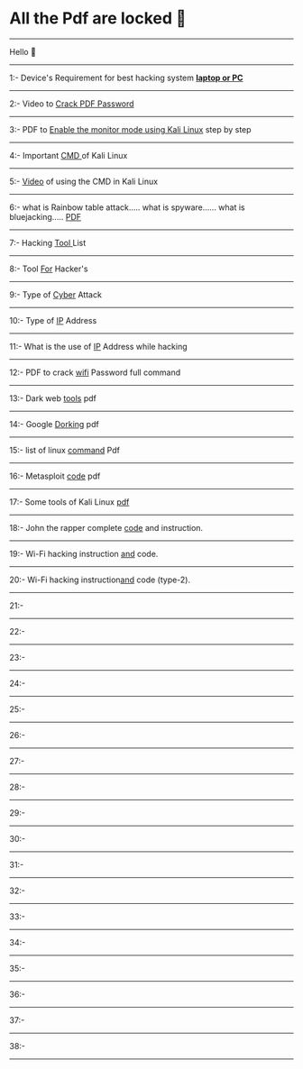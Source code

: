 <!--
<img src="https://github.com/Divyanshu-85/Required-Document/blob/main/Ai-img/1000180561-removebg-preview.png" height="200px">

-->
# All the Pdf are locked 🔐 
<hr>
  Hello 👋 

<hr>
1:- Device's Requirement for best hacking system <a href="https://github.com/Divyanshu-85/Cyber-Boss/blob/main/Doc-pic/IMG_20250131_12212759.jpg" > <B>laptop or PC</B></a>
<hr>
2:- Video to <a href="https://github.com/Divyanshu-85/Cyber-Boss/blob/main/Video/crack%20password.mp4">Crack PDF Password</a>
<hr>
3:- PDF to <a href="https://github.com/Divyanshu-85/Cyber-Boss/blob/main/Pdf/Enable%20the%20Monitor%20mode%20in%20wifi%20Adopter%20using%20Kali%20Linux..locked.pdf">Enable the monitor mode using Kali Linux</a> step by step 
<hr>
4:- Important <a href="https://github.com/Divyanshu-85/Cyber-Boss/blob/main/Doc-pic/132945cd6ad3c674e9694f68929566ce.jpg">CMD </a> of Kali Linux 
<hr>
5:- <a href="https://github.com/Divyanshu-85/Cyber-Boss/blob/main/Video/VID-20250131-WA0000.mp4">Video</a> of using the CMD in Kali Linux 
<hr>
6:- what is Rainbow table attack.....
    what is spyware......
    what is bluejacking.....
    <a href="https://github.com/CodeCr4cker/Cyber-Boss/blob/main/Pdf/kali.locked.pdf"> PDF</a>
<hr>
7:- Hacking <a href="https://github.com/CodeCr4cker/Cyber-Boss/blob/main/Doc-pic/c32354c90b866b2c43bea92b1edfd8c0.jpg"> Tool </a> List
<hr>
8:- Tool <a href="https://github.com/CodeCr4cker/Cyber-Boss/blob/main/Doc-pic/IMG-20250208-WA0032.jpg">For</a> Hacker's
<hr>
9:- Type of <a href="https://github.com/CodeCr4cker/Cyber-Boss/blob/main/Doc-pic/IMG-20250208-WA0034.jpg">Cyber</a> Attack 
<hr>
10:- Type of <a href="https://github.com/CodeCr4cker/Cyber-Boss/blob/main/Doc-pic/IMG-20250208-WA0038.jpg">IP</a> Address 
<hr>
11:- What is the use of <a href="https://github.com/CodeCr4cker/Cyber-Boss/blob/main/Doc-pic/IMG-20250208-WA0041.jpg">IP</a> Address while hacking
<hr>
12:- PDF to crack <a href="https://github.com/CodeCr4cker/Cyber-Boss/blob/main/Pdf/wifi%20crack.locked.pdf ">wifi</a> Password full command 
<hr>
13:- Dark web <a href="https://github.com/CodeCr4cker/Cyber-Boss/blob/main/Pdf/100%2BDark%20Web%20Tools.pdf ">tools</a> pdf
<hr>
14:- Google <a href=" https://github.com/CodeCr4cker/Cyber-Boss/blob/main/Pdf/Google%20Dorking.pdf">Dorking</a> pdf
<hr>
15:- list of linux <a href="https://github.com/CodeCr4cker/Cyber-Boss/blob/main/Pdf/Linux%20Commands%20cheatsheet.pdf ">command</a> Pdf
<hr>
16:- Metasploit <a href=" https://github.com/CodeCr4cker/Cyber-Boss/blob/main/Pdf/Metasploit.pdf">code</a> pdf
<hr>
17:- Some tools of Kali Linux <a href=" https://github.com/CodeCr4cker/Cyber-Boss/blob/main/Pdf/TOOLS.pdf">pdf</a> 
<hr>
18:- John the rapper complete <a href=" https://github.com/CodeCr4cker/Cyber-Boss/blob/main/Pdf/John%20the%20Ripper%20A%20Pentester%20Guide.pdf">code</a> and instruction.
<hr>
19:- Wi-Fi hacking instruction <a href="https://github.com/CodeCr4cker/Cyber-Boss/blob/main/Pdf/Complete%20Wifi%20Hacking%20.pdf ">and</a> code.
<hr>
20:- Wi-Fi hacking instruction<a href="https://github.com/CodeCr4cker/Cyber-Boss/blob/main/Pdf/A%20Red%20Teamer%E2%80%99s%20Guide%20to%20Wi-Fi%20Exploits.pdf ">and</a> code (type-2).
<hr>
21:- <a href=" "></a> 
<hr>
22:- <a href=" "></a> 
<hr>
23:- <a href=" "></a> 
<hr>
24:- <a href=" "></a> 
<hr>
25:- <a href=" "></a> 
<hr>
26:- <a href=" "></a> 
<hr>
27:- <a href=" "></a> 
<hr>
28:- <a href=" "></a> 
<hr>
29:- <a href=" "></a> 
<hr>
30:- <a href=" "></a> 
<hr>
31:- <a href=" "></a> 
<hr>
32:- <a href=" "></a> 
<hr>
33:- <a href=" "></a> 
<hr>
34:- <a href=" "></a> 
<hr>
35:- <a href=" "></a> 
<hr>
36:- <a href=" "></a> 
<hr>
37:- <a href=" "></a> 
<hr>
38:- <a href=" "></a> 
<hr>
